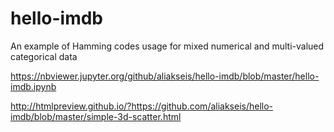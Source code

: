 # hello-imdb

An example of Hamming codes usage for mixed numerical and multi-valued categorical data

https://nbviewer.jupyter.org/github/aliakseis/hello-imdb/blob/master/hello-imdb.ipynb

http://htmlpreview.github.io/?https://github.com/aliakseis/hello-imdb/blob/master/simple-3d-scatter.html
